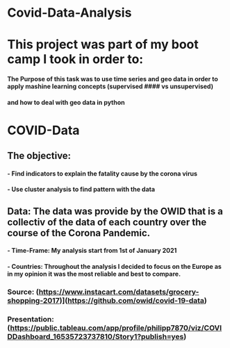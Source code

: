 # Covid-Data-Analysis

# This project was part of my boot camp I took in order to:
#### The Purpose of this task was to use time series and geo data in order to apply mashine learning concepts (supervised #### vs unsupervised) 
#### and how to deal with geo data in python


# COVID-Data 

## The objective:
#### - Find indicators to explain the fatality cause by the corona virus
#### - Use cluster analysis to find pattern with the data

## Data: The data was provide by the OWID that is a collectiv of the data of each country over the course of the Corona Pandemic.
#### - Time-Frame: My analysis start from 1st of January 2021
#### - Countries: Throughout the analysis I decided to focus on the Europe as in my opinion it was the most reliable and best to compare.

### Source:  (https://www.instacart.com/datasets/grocery-shopping-2017)](https://github.com/owid/covid-19-data)

### Presentation: (https://public.tableau.com/app/profile/philipp7870/viz/COVIDDashboard_16535723737810/Story1?publish=yes)
